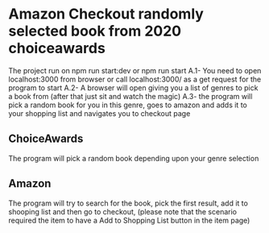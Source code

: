 # Amazon Checkout randomly selected book from 2020 choiceawards

The project run on npm run start:dev or npm run start
A.1- You need to open localhost:3000 from browser or call localhost:3000/ as a get request for the program to start
A.2- A browser will open giving you a list of genres to pick a book from (after that just sit and watch the magic)
A.3- the program will pick a random book for you in this genre, goes to amazon and adds it to your shopping list and navigates you to checkout page

## ChoiceAwards

The program will pick a random book depending upon your genre selection

## Amazon

The program will try to search for the book, pick the first result, add it to shooping list and then go to checkout, (please note that the scenario required the item to have a Add to Shopping List button in the item page)
